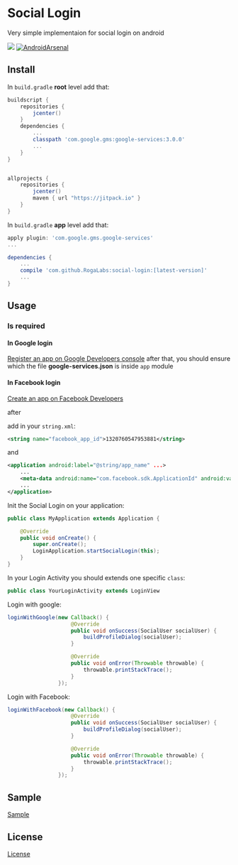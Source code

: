# Social Login
Very simple implementaion for social login on android

[![](https://jitpack.io/v/RogaLabs/social-login.svg)](https://jitpack.io/#RogaLabs/social-login)
[![AndroidArsenal](https://img.shields.io/badge/Android%20Arsenal-SocialLogin-green.svg?style=true)](https://android-arsenal.com/details/1/3987)


## Install 

In `build.gradle` __root__ level add that:
```groovy
buildscript {
    repositories {
        jcenter()
    }
    dependencies {
        ...
        classpath 'com.google.gms:google-services:3.0.0'
        ...
    }
}


allprojects {
    repositories {
        jcenter()
        maven { url "https://jitpack.io" }
    }
}
```

In `build.gradle` __app__ level add that:

```groovy
apply plugin: 'com.google.gms.google-services'
...

dependencies {
    ...
    compile 'com.github.RogaLabs:social-login:[latest-version]'
    ...
}

```

## Usage

### Is required

#### In Google login 
[Register an app on Google Developers console](https://developers.google.com/mobile/add?platform=android&cntapi=signin&cnturl=https:%2F%2Fdevelopers.google.com%2Fidentity%2Fsign-in%2Fandroid%2Fsign-in%3Fconfigured%3Dtrue&cntlbl=Continue%20Adding%20Sign-In)
after that, you should ensure which the file __google-services.json__ is inside `app` module

#### In Facebook login
[Create an app on Facebook Developers](https://developers.facebook.com/docs/facebook-login/android)

after

add in your `string.xml`:
```xml
<string name="facebook_app_id">1320760547953881</string>
```

and 

```xml
<application android:label="@string/app_name" ...>
    ...
    <meta-data android:name="com.facebook.sdk.ApplicationId" android:value="@string/facebook_app_id"/>
    ...
</application>
```


Init the Social Login on your application:

```java
public class MyApplication extends Application {

    @Override
    public void onCreate() {
        super.onCreate();
        LoginApplication.startSocialLogin(this);
    }
}
```


In your Login Activity you should extends one specific `class`:

```java
public class YourLoginActivity extends LoginView 

```

Login with google:

```java
loginWithGoogle(new Callback() {
                    @Override
                    public void onSuccess(SocialUser socialUser) {
                        buildProfileDialog(socialUser);
                    }

                    @Override
                    public void onError(Throwable throwable) {
                        throwable.printStackTrace();
                    }
                });
```

Login with Facebook:
```java
loginWithFacebook(new Callback() {
                    @Override
                    public void onSuccess(SocialUser socialUser) {
                        buildProfileDialog(socialUser);
                    }

                    @Override
                    public void onError(Throwable throwable) {
                        throwable.printStackTrace();
                    }
                });
```

## Sample

[Sample](https://github.com/RogaLabs/sample-social-login)

## License
[License](LICENSE)
